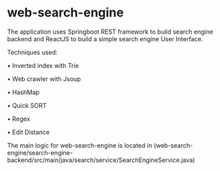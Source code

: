 # web-search-engine

The application uses Springboot REST framework to build search engine backend and ReactJS to build a simple search engine User Interface.

Techniques used:

• Inverted index with Trie

• Web crawler with Jsoup

• HashMap

• Quick SORT

• Regex

• Edit Distance

The main logic for web-search-engine is located in 
(web-search-engine/search-engine-backend/src/main/java/search/service/SearchEngineService.java)
